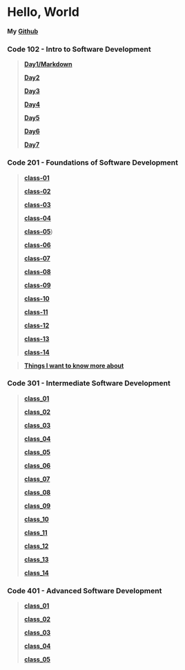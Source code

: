 
# Hello, World


**My** [**Github**](https://brandomoki.github.io/reading-notes/)

### **Code 102** - Intro to Software Development

> [**Day1/Markdown**](102-notes/markdown.md)
>
> [**Day2**](102-notes/Day2.md)
>
> [**Day3**](102-notes/Day3.md)
>
> [**Day4**](102-notes/html.md)
>
> [**Day5**](102-notes/css.md)
>
> [**Day6**](102-notes/js.md)
>
> [**Day7**](102-notes/programmingWithJS.md)

### **Code 201** - Foundations of Software Development
> [**class-01**](201-notes/class-01.md)
>
> [**class-02**](201-notes/class-02.md)
>
> [**class-03**](201-notes/class-03.md)
>
> [**class-04**](201-notes/class-04.md)
>
> [**class-05**](201-notes/class-05.md))
>
> [**class-06**](201-notes/class-06.md)
>
> [**class-07**](201-notes/clas-07.md)
>
> [**class-08**](201-notes/class-08.md)
>
> [**class-09**](201-notes/class-09.md)
>
> [**class-10**](201-notes/class-10.md)
>
> [**class-11**](201-notes/class-11.md)
>
> [**class-12**](201-notes/class-12.md)
>
> [**class-13**](201-notes/class-13.md)
>
>[**class-14**](201-notes/class-14a.md)

> [**Things I want to know more about**]()


### **Code 301** - Intermediate Software Development
> [**class_01**](301-Notes/day-01.md)
>
> [**class_02**](301-Notes/day_02.md)
>
> [**class_03**](301-Notes/day_03.md)
>
> [**class_04**](301-Notes/day_04.md)
>
> [**class_05**](301-Notes/day_05.md)
>
> [**class_06**](301-Notes/day_06.md)
>
> [**class_07**](301-Notes/day_07.md)
>
> [**class_08**](301-Notes/day_08.md)
>
> [**class_09**](301-Notes/day_09.md)
>
> [**class_10**]()
>
> [**class_11**](301-Notes/day_11.md)
>
> [**class_12**](301-Notes/day_12.md)
>
> [**class_13**]()
>
> [**class_14**](301-Notes/day_14.md)

### **Code 401** - Advanced Software Development

> [**class_01**]()
>
> [**class_02**]()
>
> [**class_03**]()
>
> [**class_04**]()
>
> [**class_05**]()